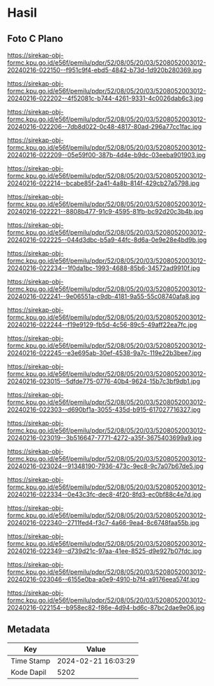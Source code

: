 # Hasil

## Foto C Plano

https://sirekap-obj-formc.kpu.go.id/e56f/pemilu/pdpr/52/08/05/20/03/5208052003012-20240216-022150--f951c9f4-ebd5-4842-b73d-1d920b280369.jpg

https://sirekap-obj-formc.kpu.go.id/e56f/pemilu/pdpr/52/08/05/20/03/5208052003012-20240216-022202--4f52081c-b744-4261-9331-4c0026dab6c3.jpg

https://sirekap-obj-formc.kpu.go.id/e56f/pemilu/pdpr/52/08/05/20/03/5208052003012-20240216-022206--7db8d022-0c48-4817-80ad-296a77cc1fac.jpg

https://sirekap-obj-formc.kpu.go.id/e56f/pemilu/pdpr/52/08/05/20/03/5208052003012-20240216-022209--05e59f00-387b-4d4e-b9dc-03eeba901903.jpg

https://sirekap-obj-formc.kpu.go.id/e56f/pemilu/pdpr/52/08/05/20/03/5208052003012-20240216-022214--bcabe85f-2a41-4a8b-814f-429cb27a5798.jpg

https://sirekap-obj-formc.kpu.go.id/e56f/pemilu/pdpr/52/08/05/20/03/5208052003012-20240216-022221--8808b477-91c9-4595-81fb-bc92d20c3b4b.jpg

https://sirekap-obj-formc.kpu.go.id/e56f/pemilu/pdpr/52/08/05/20/03/5208052003012-20240216-022225--044d3dbc-b5a9-44fc-8d6a-0e9e28e4bd9b.jpg

https://sirekap-obj-formc.kpu.go.id/e56f/pemilu/pdpr/52/08/05/20/03/5208052003012-20240216-022234--1f0da1bc-1993-4688-85b6-34572ad9910f.jpg

https://sirekap-obj-formc.kpu.go.id/e56f/pemilu/pdpr/52/08/05/20/03/5208052003012-20240216-022241--9e06551a-c9db-4181-9a55-55c08740afa8.jpg

https://sirekap-obj-formc.kpu.go.id/e56f/pemilu/pdpr/52/08/05/20/03/5208052003012-20240216-022244--f19e9129-fb5d-4c56-89c5-49aff22ea7fc.jpg

https://sirekap-obj-formc.kpu.go.id/e56f/pemilu/pdpr/52/08/05/20/03/5208052003012-20240216-022245--e3e695ab-30ef-4538-9a7c-119e22b3bee7.jpg

https://sirekap-obj-formc.kpu.go.id/e56f/pemilu/pdpr/52/08/05/20/03/5208052003012-20240216-023015--5dfde775-0776-40b4-9624-15b7c3bf9db1.jpg

https://sirekap-obj-formc.kpu.go.id/e56f/pemilu/pdpr/52/08/05/20/03/5208052003012-20240216-022303--d690bf1a-3055-435d-b915-617027716327.jpg

https://sirekap-obj-formc.kpu.go.id/e56f/pemilu/pdpr/52/08/05/20/03/5208052003012-20240216-023019--3b516647-7771-4272-a35f-3675403699a9.jpg

https://sirekap-obj-formc.kpu.go.id/e56f/pemilu/pdpr/52/08/05/20/03/5208052003012-20240216-023024--91348190-7936-473c-9ec8-9c7a07b67de5.jpg

https://sirekap-obj-formc.kpu.go.id/e56f/pemilu/pdpr/52/08/05/20/03/5208052003012-20240216-022334--0e43c3fc-dec8-4f20-8fd3-ec0bf88c4e7d.jpg

https://sirekap-obj-formc.kpu.go.id/e56f/pemilu/pdpr/52/08/05/20/03/5208052003012-20240216-022340--2711fed4-f3c7-4a66-9ea4-8c6748faa55b.jpg

https://sirekap-obj-formc.kpu.go.id/e56f/pemilu/pdpr/52/08/05/20/03/5208052003012-20240216-022349--d739d21c-97aa-41ee-8525-d9e927b07fdc.jpg

https://sirekap-obj-formc.kpu.go.id/e56f/pemilu/pdpr/52/08/05/20/03/5208052003012-20240216-023046--6155e0ba-a0e9-4910-b7f4-a9176eea574f.jpg

https://sirekap-obj-formc.kpu.go.id/e56f/pemilu/pdpr/52/08/05/20/03/5208052003012-20240216-022154--b958ec82-f86e-4d94-bd6c-87bc2dae9e06.jpg


## Metadata

| Key        | Value               |
| ---------- | ------------------- |
| Time Stamp | 2024-02-21 16:03:29 |
| Kode Dapil | 5202                |



